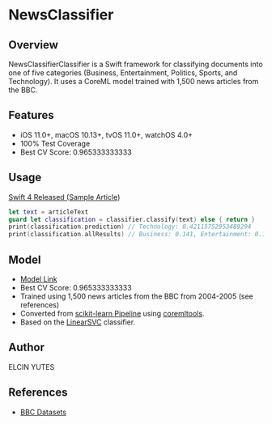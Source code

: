 # NewsClassifier


## Overview

NewsClassifierClassifier is a Swift framework for classifying documents into one of five categories (Business, Entertainment, Politics, Sports, and Technology). It uses a CoreML model trained with 1,500 news articles from the BBC.

## Features

- iOS 11.0+, macOS 10.13+, tvOS 11.0+, watchOS 4.0+
- 100% Test Coverage
- Best CV Score: 0.965333333333

## Usage

[Swift 4 Released (Sample Article](https://swift.org/blog/swift-4-0-released/))

```swift
let text = articleText
guard let classification = classifier.classify(text) else { return }
print(classification.prediction) // Technology: 0.42115752953489294
print(classification.allResults) // Business: 0.141, Entertainment: 0.138, Politics: 0.113, Sports: 0.187, Technology: 0.421
```

## Model

- [Model Link](https://github.com/toddkramer/DocumentClassifier/blob/master/Sources/DocumentClassification.mlmodel)
- Best CV Score: 0.965333333333
- Trained using 1,500 news articles from the BBC from 2004-2005 (see references)
- Converted from [scikit-learn Pipeline](http://scikit-learn.org/stable/modules/generated/sklearn.pipeline.Pipeline.html) using [coremltools](https://pypi.python.org/pypi/coremltools).
- Based on the [LinearSVC](http://scikit-learn.org/stable/modules/generated/sklearn.svm.LinearSVC.html) classifier.

## Author

ELCIN YUTES 

## References
- [BBC Datasets](http://mlg.ucd.ie/datasets/bbc.html)
